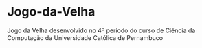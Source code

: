 # Jogo-da-Velha
 Jogo da Velha desenvolvido no 4º período do curso de Ciência da Computação da Universidade Católica de Pernambuco
